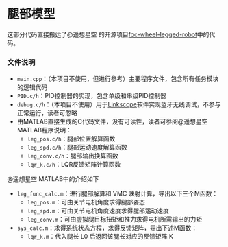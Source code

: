 # 腿部模型
这部分代码直接搬运了@遥想星空 的开源项目[foc-wheel-legged-robot](https://github.com/Skythinker616/foc-wheel-legged-robot/tree/master/esp32-controller/software/src)中的代码。

### 文件说明

- `main.cpp`：（本项目不使用，但进行参考）主要程序文件，包含所有任务模块的逻辑代码
- `PID.c/h`：PID控制器的实现，包含单级和串级PID控制器
- `debug.c/h`：（本项目不使用）用于[Linkscope](https://gitee.com/skythinker/link-scope)软件实现蓝牙无线调试，不参与正常运行，读者可忽略
- 由MATLAB直接生成的C代码文件，没有可读性，读者可参阅@遥想星空 MATLAB程序说明：
	- `leg_pos.c/h`：腿部位置解算函数
	- `leg_spd.c/h`：腿部运动速度解算函数
	- `leg_conv.c/h`：腿部输出换算函数
	- `lqr_k.c/h`：LQR反馈矩阵计算函数

@遥想星空 MATLAB中的介绍如下

- `leg_func_calc.m`：进行腿部解算和 VMC 映射计算<!--，包含上述步骤1-2-->，导出以下三个M函数：
	- `leg_pos.m`：可由关节电机角度求得腿部姿态
	- `leg_spd.m`：可由关节电机角度速度求得腿部运动速度
	- `leg_conv.m`：可由虚拟腿目标扭矩和推力求得电机所需输出的力矩
- `sys_calc.m`：求得系统状态方程，求得反馈矩阵<!--，包含上述步骤3-4-->，导出下述M函数：
	- `lqr_k.m`：代入腿长 L0 后返回该腿长对应的反馈矩阵 K